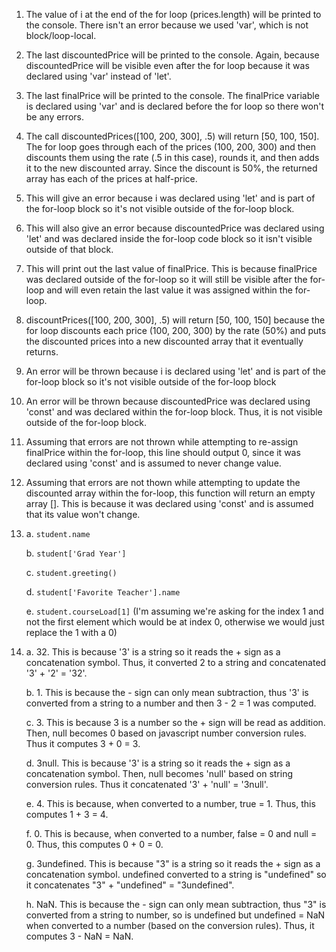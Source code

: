 1. The value of i at the end of the for loop (prices.length) will be printed to the console. There isn't an error because we used 'var', which is not block/loop-local.
2. The last discountedPrice will be printed to the console. Again, because discountedPrice will be visible even after the for loop because it was declared using 'var' instead of 'let'.
3. The last finalPrice will be printed to the console. The finalPrice variable is declared using 'var' and is declared before the for loop so there won't be any errors.
4. The call discountedPrices([100, 200, 300], .5) will return [50, 100, 150]. The for loop goes through each of the prices (100, 200, 300) and then discounts them using the rate (.5 in this case), rounds it, and then adds it to the new discounted array. Since the discount is 50%, the returned array has each of the prices at half-price.

5. This will give an error because i was declared using 'let' and is part of the for-loop block so it's not visible outside of the for-loop block.
6. This will also give an error because discountedPrice was declared using 'let' and was declared inside the for-loop code block so it isn't visible outside of that block.
7. This will print out the last value of finalPrice. This is because finalPrice was declared outside of the for-loop so it will still be visible after the for-loop and will even retain the last value it was assigned within the for-loop.
8. discountPrices([100, 200, 300], .5) will return [50, 100, 150] because the for loop discounts each price (100, 200, 300) by the rate (50%) and puts the discounted prices into a new discounted array that it eventually returns.

9. An error will be thrown because i is declared using 'let' and is part of the for-loop block so it's not visible outside of the for-loop block
10. An error will be thrown because discountedPrice was declared using 'const' and was declared within the for-loop block. Thus, it is not visible outside of the for-loop block.
11. Assuming that errors are not thrown while attempting to re-assign finalPrice within the for-loop, this line should output 0, since it was declared using 'const' and is assumed to never change value.
12. Assuming that errors are not thown while attempting to update the discounted array within the for-loop, this function will return an empty array []. This is because it was declared using 'const' and is assumed that its value won't change.

13. 
    a. `student.name`

    b. `student['Grad Year']`

    c. `student.greeting()`

    d. `student['Favorite Teacher'].name`

    e. `student.courseLoad[1]` (I'm assuming we're asking for the index 1 and not the first element which would be at index 0, otherwise we would just replace the 1 with a 0)

14.
    a. 32. This is because '3' is a string so it reads the + sign as a concatenation symbol. Thus, it converted 2 to a string and concatenated '3' + '2' = '32'.

    b. 1. This is because the - sign can only mean subtraction, thus '3' is converted from a string to a number and then 3 - 2 = 1 was computed.

    c. 3. This is because 3 is a number so the + sign will be read as addition. Then, null becomes 0 based on javascript number conversion rules. Thus it computes 3 + 0 = 3.

    d. 3null. This is because '3' is a string so it reads the + sign as a concatenation symbol. Then, null becomes 'null' based on string conversion rules. Thus it concatenated '3' + 'null' = '3null'.

    e. 4. This is because, when converted to a number, true = 1. Thus, this computes 1 + 3 = 4.

    f. 0. This is because, when converted to a number, false = 0 and null = 0. Thus, this computes 0 + 0 = 0.

    g. 3undefined. This is because "3" is a string so it reads the + sign as a concatenation symbol. undefined converted to a string is "undefined" so it concatenates "3" + "undefined" = "3undefined".

    h. NaN. This is because the - sign can only mean subtraction, thus "3" is converted from a string to number, so is undefined but undefined = NaN when converted to a number (based on the conversion rules). Thus, it computes 3 - NaN = NaN.